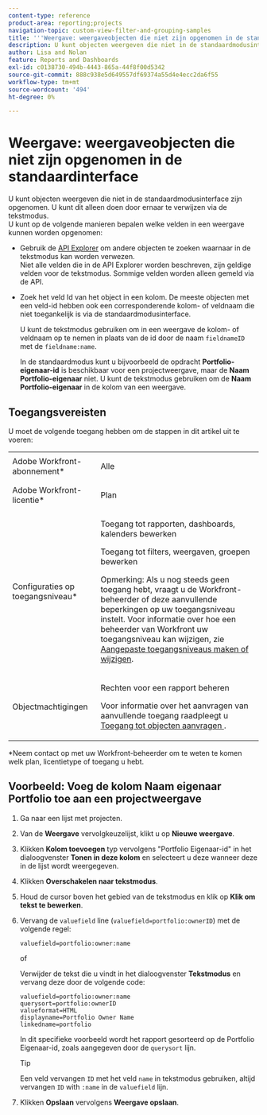 ```yaml
---
content-type: reference
product-area: reporting;projects
navigation-topic: custom-view-filter-and-grouping-samples
title: '''Weergave: weergaveobjecten die niet zijn opgenomen in de standaardinterface"'
description: U kunt objecten weergeven die niet in de standaardmodusinterface zijn opgenomen. U kunt dit alleen doen door ernaar te verwijzen via de tekstmodus. U kunt op de volgende manieren bepalen welke velden in een weergave kunnen worden opgenomen - BEWERK ME.
author: Lisa and Nolan
feature: Reports and Dashboards
exl-id: c0138730-494b-4443-865a-44f8f00d5342
source-git-commit: 888c938e5d649557df69374a55d4e4ecc2da6f55
workflow-type: tm+mt
source-wordcount: '494'
ht-degree: 0%

---
```


# Weergave: weergaveobjecten die niet zijn opgenomen in de standaardinterface

U kunt objecten weergeven die niet in de standaardmodusinterface zijn opgenomen. U kunt dit alleen doen door ernaar te verwijzen via de tekstmodus.\
U kunt op de volgende manieren bepalen welke velden in een weergave kunnen worden opgenomen:

* Gebruik de [API Explorer](../../../wf-api/general/api-explorer.md) om andere objecten te zoeken waarnaar in de tekstmodus kan worden verwezen.\
   Niet alle velden die in de API Explorer worden beschreven, zijn geldige velden voor de tekstmodus. Sommige velden worden alleen gemeld via de API.

* Zoek het veld Id van het object in een kolom. De meeste objecten met een veld-id hebben ook een corresponderende kolom- of veldnaam die niet toegankelijk is via de standaardmodusinterface.

   U kunt de tekstmodus gebruiken om in een weergave de kolom- of veldnaam op te nemen in plaats van de id door de naam `fieldnameID` met de `fieldname:name`.

   In de standaardmodus kunt u bijvoorbeeld de opdracht **Portfolio-eigenaar-id** is beschikbaar voor een projectweergave, maar de **Naam Portfolio-eigenaar** niet. U kunt de tekstmodus gebruiken om de **Naam Portfolio-eigenaar** in de kolom van een weergave.

## Toegangsvereisten

U moet de volgende toegang hebben om de stappen in dit artikel uit te voeren:

<table style="table-layout:auto"> 
 <col> 
 <col> 
 <tbody> 
  <tr> 
   <td role="rowheader">Adobe Workfront-abonnement*</td> 
   <td> <p>Alle</p> </td> 
  </tr> 
  <tr> 
   <td role="rowheader">Adobe Workfront-licentie*</td> 
   <td> <p>Plan </p> </td> 
  </tr> 
  <tr> 
   <td role="rowheader">Configuraties op toegangsniveau*</td> 
   <td> <p>Toegang tot rapporten, dashboards, kalenders bewerken</p> <p>Toegang tot filters, weergaven, groepen bewerken</p> <p>Opmerking: Als u nog steeds geen toegang hebt, vraagt u de Workfront-beheerder of deze aanvullende beperkingen op uw toegangsniveau instelt. Voor informatie over hoe een beheerder van Workfront uw toegangsniveau kan wijzigen, zie <a href="../../../administration-and-setup/add-users/configure-and-grant-access/create-modify-access-levels.md" class="MCXref xref">Aangepaste toegangsniveaus maken of wijzigen</a>.</p> </td> 
  </tr> 
  <tr> 
   <td role="rowheader">Objectmachtigingen</td> 
   <td> <p>Rechten voor een rapport beheren</p> <p>Voor informatie over het aanvragen van aanvullende toegang raadpleegt u <a href="../../../workfront-basics/grant-and-request-access-to-objects/request-access.md" class="MCXref xref">Toegang tot objecten aanvragen </a>.</p> </td> 
  </tr> 
 </tbody> 
</table>

&#42;Neem contact op met uw Workfront-beheerder om te weten te komen welk plan, licentietype of toegang u hebt.

## Voorbeeld: Voeg de kolom Naam eigenaar Portfolio toe aan een projectweergave

1. Ga naar een lijst met projecten.
1. Van de **Weergave** vervolgkeuzelijst, klikt u op **Nieuwe weergave**.

1. Klikken **Kolom toevoegen** typ vervolgens &quot;Portfolio Eigenaar-id&quot; in het dialoogvenster **Tonen in deze kolom** en selecteert u deze wanneer deze in de lijst wordt weergegeven.

1. Klikken **Overschakelen naar tekstmodus**.
1. Houd de cursor boven het gebied van de tekstmodus en klik op **Klik om tekst te bewerken**.
1. Vervang de `valuefield` line (`valuefield=portfolio:ownerID`) met de volgende regel:

   ```
   valuefield=portfolio:owner:name
   ```

   of

   Verwijder de tekst die u vindt in het dialoogvenster **Tekstmodus** en vervang deze door de volgende code:

   ```
   valuefield=portfolio:owner:name
   querysort=portfolio:ownerID
   valueformat=HTML
   displayname=Portfolio Owner Name
   linkedname=portfolio
   ```

   In dit specifieke voorbeeld wordt het rapport gesorteerd op de Portfolio Eigenaar-id, zoals aangegeven door de `querysort` lijn.

   >[!TIP]
   >
   >Een veld vervangen `ID` met het veld `name` in tekstmodus gebruiken, altijd vervangen `ID` with `:name` in de `valuefield` lijn.

1. Klikken **Opslaan** vervolgens **Weergave opslaan**.
